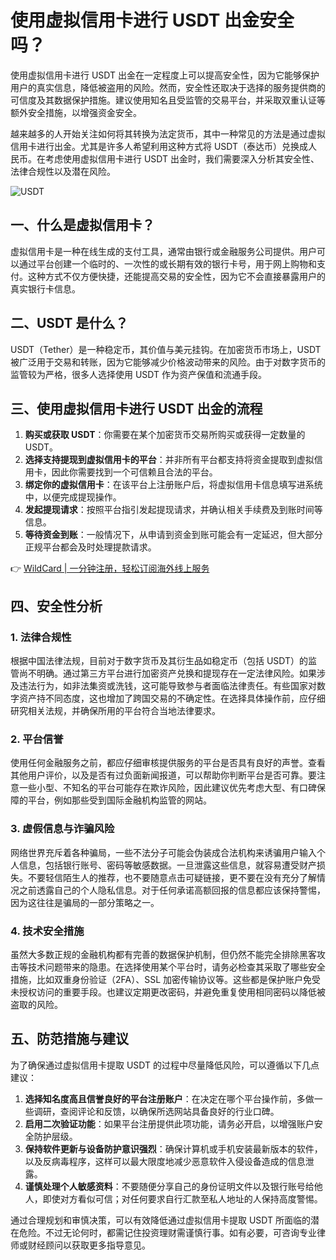 # 使用虚拟信用卡进行 USDT 出金安全吗？

使用虚拟信用卡进行 USDT 出金在一定程度上可以提高安全性，因为它能够保护用户的真实信息，降低被盗用的风险。然而，安全性还取决于选择的服务提供商的可信度及其数据保护措施。建议使用知名且受监管的交易平台，并采取双重认证等额外安全措施，以增强资金安全。

越来越多的人开始关注如何将其转换为法定货币，其中一种常见的方法是通过虚拟信用卡进行出金。尤其是许多人希望利用这种方式将 USDT（泰达币）兑换成人民币。在考虑使用虚拟信用卡进行 USDT 出金时，我们需要深入分析其安全性、法律合规性以及潜在风险。

![USDT](https://bbtdd.com/img/917808217353.webp)

## 一、什么是虚拟信用卡？

虚拟信用卡是一种在线生成的支付工具，通常由银行或金融服务公司提供。用户可以通过平台创建一个临时的、一次性的或长期有效的银行卡号，用于网上购物和支付。这种方式不仅方便快捷，还能提高交易的安全性，因为它不会直接暴露用户的真实银行卡信息。

## 二、USDT 是什么？

USDT（Tether）是一种稳定币，其价值与美元挂钩。在加密货币市场上，USDT 被广泛用于交易和转账，因为它能够减少价格波动带来的风险。由于对数字货币的监管较为严格，很多人选择使用 USDT 作为资产保值和流通手段。

## 三、使用虚拟信用卡进行 USDT 出金的流程

1. **购买或获取 USDT**：你需要在某个加密货币交易所购买或获得一定数量的 USDT。
2. **选择支持提现到虚拟信用卡的平台**：并非所有平台都支持将资金提取到虚拟信用卡，因此你需要找到一个可信赖且合法的平台。
3. **绑定你的虚拟信用卡**：在该平台上注册账户后，将虚拟信用卡信息填写进系统中，以便完成提现操作。
4. **发起提现请求**：按照平台指引发起提现请求，并确认相关手续费及到账时间等信息。
5. **等待资金到账**：一般情况下，从申请到资金到账可能会有一定延迟，但大部分正规平台都会及时处理提款请求。

👉 [WildCard | 一分钟注册，轻松订阅海外线上服务](https://bbtdd.com/WildCard)

## 四、安全性分析

### 1. 法律合规性

根据中国法律法规，目前对于数字货币及其衍生品如稳定币（包括 USDT）的监管尚不明确。通过第三方平台进行加密资产兑换和提现存在一定法律风险。如果涉及违法行为，如非法集资或洗钱，这可能导致参与者面临法律责任。有些国家对数字资产持不同态度，这也增加了跨国交易的不确定性。在选择具体操作前，应仔细研究相关法规，并确保所用的平台符合当地法律要求。

### 2. 平台信誉

使用任何金融服务之前，都应仔细审核提供服务的平台是否具有良好的声誉。查看其他用户评价，以及是否有过负面新闻报道，可以帮助你判断平台是否可靠。要注意一些小型、不知名的平台可能存在欺诈风险，因此建议优先考虑大型、有口碑保障的平台，例如那些受到国际金融机构监管的网站。

### 3. 虚假信息与诈骗风险

网络世界充斥着各种骗局，一些不法分子可能会伪装成合法机构来诱骗用户输入个人信息，包括银行账号、密码等敏感数据。一旦泄露这些信息，就容易遭受财产损失。不要轻信陌生人的推荐，也不要随意点击可疑链接，更不要在没有充分了解情况之前透露自己的个人隐私信息。对于任何承诺高额回报的信息都应该保持警惕，因为这往往是骗局的一部分策略之一。

### 4. 技术安全措施

虽然大多数正规的金融机构都有完善的数据保护机制，但仍然不能完全排除黑客攻击等技术问题带来的隐患。在选择使用某个平台时，请务必检查其采取了哪些安全措施，比如双重身份验证（2FA）、SSL 加密传输协议等。这些都是保护账户免受未授权访问的重要手段。也建议定期更改密码，并避免重复使用相同密码以降低被盗取的风险。

## 五、防范措施与建议

为了确保通过虚拟信用卡提取 USDT 的过程中尽量降低风险，可以遵循以下几点建议：

1. **选择知名度高且信誉良好的平台注册账户**：在决定在哪个平台操作前，多做一些调研，查阅评论和反馈，以确保所选网站具备良好的行业口碑。
2. **启用二次验证功能**：如果平台注册提供此项功能，请务必开启，以增强账户安全防护层级。
3. **保持软件更新与设备防护意识强烈**：确保计算机或手机安装最新版本的软件，以及反病毒程序，这样可以最大限度地减少恶意软件入侵设备造成的信息泄露。
4. **谨慎处理个人敏感资料**：不要随便分享自己的身份证明文件以及银行账号给他人，即使对方看似可信；对任何要求自行汇款至私人地址的人保持高度警惕。

通过合理规划和审慎决策，可以有效降低通过虚拟信用卡提取 USDT 所面临的潜在危险。不过无论何时，都需记住投资理财需谨慎行事。如有必要，可咨询专业律师或财经顾问以获取更多指导意见。